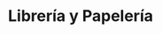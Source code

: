 ---
title: "Librería y Papelería"
url: /cochabamba/libreria-y-papeleria/
shop: material de oficina
---